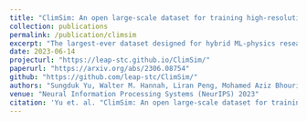 ```yaml
---
title: "ClimSim: An open large-scale dataset for training high-resolution physics emulators in hybrid multi-scale climate simulators"
collection: publications
permalink: /publication/climsim
excerpt: "The largest-ever dataset designed for hybrid ML-physics research. It comprises multi-scale climate simulations, developed by a consortium of climate scientists and ML researchers."
date: 2023-06-14
projecturl: "https://leap-stc.github.io/ClimSim/"
paperurl: "https://arxiv.org/abs/2306.08754"
github: "https://github.com/leap-stc/ClimSim/"
authors: "Sungduk Yu, Walter M. Hannah, Liran Peng, Mohamed Aziz Bhouri, <i>Ritwik Gupta</i>, Jerry Lin, Björn Lütjens, Justus C. Will, Tom Beucler, Bryce E. Harrop, Benjamin R. Hillman, Andrea M. Jenney, Savannah L. Ferretti, Nana Liu, Anima Anandkumar, Noah D. Brenowitz, Veronika Eyring, Pierre Gentine, Stephan Mandt, Jaideep Pathak, Carl Vondrick, Rose Yu, Laure Zanna, Ryan P. Abernathey, Fiaz Ahmed, David C. Bader, Pierre Baldi, Elizabeth A. Barnes, Gunnar Behrens, Christopher S. Bretherton, Julius J. M. Busecke, Peter M. Caldwell, Wayne Chuang, Yilun Han, Yu Huang, Fernando Iglesias-Suarez, Sanket Jantre, Karthik Kashinath, Marat Khairoutdinov, Thorsten Kurth, Nicholas J. Lutsko, Po-Lun Ma, Griffin Mooers, J. David Neelin, David A. Randall, Sara Shamekh, Akshay Subramaniam, Mark A. Taylor, Nathan M. Urban, Janni Yuval, Guang J. Zhang, Tian Zheng, Michael S. Pritchard"
venue: "Neural Information Processing Systems (NeurIPS) 2023"
citation: 'Yu et. al. "ClimSim: An open large-scale dataset for training high-resolution physics emulators in hybrid multi-scale climate simulators." In Proceedings of the Thirty-seventh Conference on Neural Information Processing Systems (NeurIPS). 2023.'
---
```

